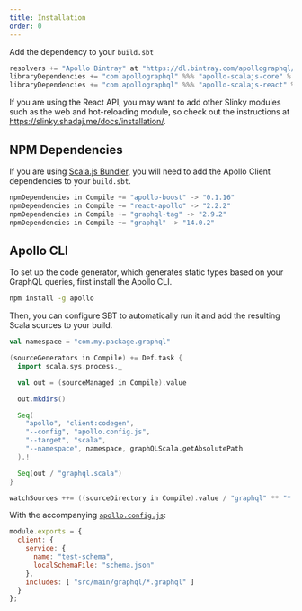 ```yaml
---
title: Installation
order: 0
---
```


Add the dependency to your `build.sbt`

```scala
resolvers += "Apollo Bintray" at "https://dl.bintray.com/apollographql/maven/"
libraryDependencies += "com.apollographql" %%% "apollo-scalajs-core" % "0.7.0"
libraryDependencies += "com.apollographql" %%% "apollo-scalajs-react" % "0.7.0"
```

If you are using the React API, you may want to add other Slinky modules such as the web and hot-reloading module, so check out the instructions at https://slinky.shadaj.me/docs/installation/.

## NPM Dependencies
If you are using [Scala.js Bundler](https://scalacenter.github.io/scalajs-bundler/), you will need to add the Apollo Client dependencies to your `build.sbt`.

```scala
npmDependencies in Compile += "apollo-boost" -> "0.1.16"
npmDependencies in Compile += "react-apollo" -> "2.2.2"
npmDependencies in Compile += "graphql-tag" -> "2.9.2"
npmDependencies in Compile += "graphql" -> "14.0.2"
```

## Apollo CLI
To set up the code generator, which generates static types based on your GraphQL queries, first install the Apollo CLI.

```bash
npm install -g apollo
```

Then, you can configure SBT to automatically run it and add the resulting Scala sources to your build.

```scala
val namespace = "com.my.package.graphql"

(sourceGenerators in Compile) += Def.task {
  import scala.sys.process._

  val out = (sourceManaged in Compile).value

  out.mkdirs()

  Seq(
    "apollo", "client:codegen",
    "--config", "apollo.config.js",
    "--target", "scala",
    "--namespace", namespace, graphQLScala.getAbsolutePath
  ).!

  Seq(out / "graphql.scala")
}

watchSources ++= ((sourceDirectory in Compile).value / "graphql" ** "*.graphql").get
```

With the accompanying [`apollo.config.js`](https://www.apollographql.com/docs/references/apollo-config.html):

```js
module.exports = {
  client: {
    service: {
      name: "test-schema",
      localSchemaFile: "schema.json"
    },
    includes: [ "src/main/graphql/*.graphql" ]
  }
};
```
